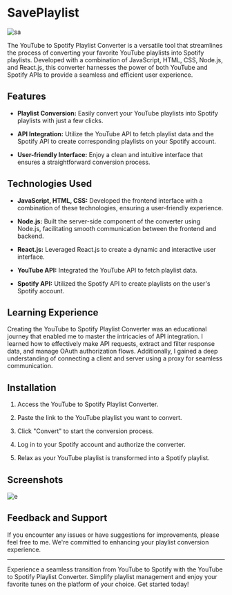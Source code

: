 # SavePlaylist

![sa](https://github.com/darkzelli/Playlist-Convertor/assets/110872601/3b6a635f-1a00-4320-80ff-00698c170638)


The YouTube to Spotify Playlist Converter is a versatile tool that streamlines the process of converting your favorite YouTube playlists into Spotify playlists. Developed with a combination of JavaScript, HTML, CSS, Node.js, and React.js, this converter harnesses the power of both YouTube and Spotify APIs to provide a seamless and efficient user experience.

## Features

- **Playlist Conversion:** Easily convert your YouTube playlists into Spotify playlists with just a few clicks.

- **API Integration:** Utilize the YouTube API to fetch playlist data and the Spotify API to create corresponding playlists on your Spotify account.

- **User-friendly Interface:** Enjoy a clean and intuitive interface that ensures a straightforward conversion process.

## Technologies Used

- **JavaScript, HTML, CSS:** Developed the frontend interface with a combination of these technologies, ensuring a user-friendly experience.

- **Node.js:** Built the server-side component of the converter using Node.js, facilitating smooth communication between the frontend and backend.

- **React.js:** Leveraged React.js to create a dynamic and interactive user interface.

- **YouTube API:** Integrated the YouTube API to fetch playlist data.

- **Spotify API:** Utilized the Spotify API to create playlists on the user's Spotify account.

## Learning Experience

Creating the YouTube to Spotify Playlist Converter was an educational journey that enabled me to master the intricacies of API integration. I learned how to effectively make API requests, extract and filter response data, and manage OAuth authorization flows. Additionally, I gained a deep understanding of connecting a client and server using a proxy for seamless communication.

## Installation

1. Access the YouTube to Spotify Playlist Converter.

2. Paste the link to the YouTube playlist you want to convert.

3. Click "Convert" to start the conversion process.

4. Log in to your Spotify account and authorize the converter.

5. Relax as your YouTube playlist is transformed into a Spotify playlist.

## Screenshots

![e](https://github.com/darkzelli/Playlist-Convertor/assets/110872601/179b0969-eeaf-454c-b11c-3bb7d87bc3c5)


## Feedback and Support

If you encounter any issues or have suggestions for improvements, please feel free to me. We're committed to enhancing your playlist conversion experience.

---

Experience a seamless transition from YouTube to Spotify with the YouTube to Spotify Playlist Converter. Simplify playlist management and enjoy your favorite tunes on the platform of your choice. Get started today!
